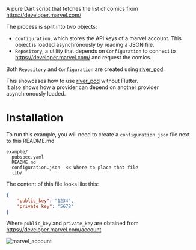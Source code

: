 A pure Dart script that fetches the list of comics from https://developer.marvel.com/

The process is split into two objects:

- `Configuration`, which stores the API keys of a marvel account.
  This object is loaded asynchronously by reading a JSON file.
- `Repository`, a utility that depends on `Configuration` to
  connect to https://developer.marvel.com/ and request the comics.

Both `Repository` and `Configuration` are created using [river_pod].

This showcases how to use [river_pod] without Flutter.\
It also shows how a provider can depend on another provider asynchronously loaded.

# Installation

To run this example, you will need to create a `configuration.json` file next to this README.md

```
example/
  pubspec.yaml
  README.md
  configuration.json  << Where to place that file
  lib/
```

The content of this file looks like this:

```json
{
    "public_key": "1234",
    "private_key": "5678"
}
```

Where `public_key` and `private_key` are obtained from https://developer.marvel.com/account

![marvel_account](https://github.com/rrousselGit/river_pod/blob/master/packages/river_pod/example/resources/marvel_portal.png)

[river_pod]: https://github.com/rrousselGit/river_pod